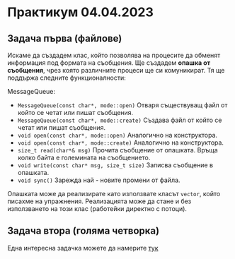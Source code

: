 # Практикум 04.04.2023

## Задача първа (файлове)
Искаме да създадем клас, който позволява на процесите да обменят информация под формата на съобщения.
Ще създадем **опашка от съобщения**, чрез която различните процеси ще си комуникират. Тя ще поддържа следните функционалности:

MessageQueue:
*  `MessageQueue(const char*, mode::open)`      Отваря съществуващ файл от който се четат или пишат съобщения.
*  `MessageQueue(const char*, mode::create)`     Създава файл от който се четат или пишат съобщения.
*  `void open(const char*, mode::open)`         Аналогично на конструктора.
*  `void open(const char*, mode::create)`        Аналогично на конструктора.
*  `size_t read(char*& msg)`               Прочита съобщение от опашката. Връща колко байта е големината на съобщението.
*  `void write(const char* msg, size_t size)`   Записва съобщение в опашката.
*  `void sync()`                                Зарежда най - новите промени от файла.


Опашката може да реализирате като използвате класът `vector`, който писахме на упражнения. Реализацията може да стане и без използването на този клас (работейки директно с потоци).

## Задача втора (голяма четворка)
Една интересна задачка можете да намерите [тук](https://github.com/stoychoX/Object-oriented-programming-FMI/tree/main/Practicum-SI/week06)